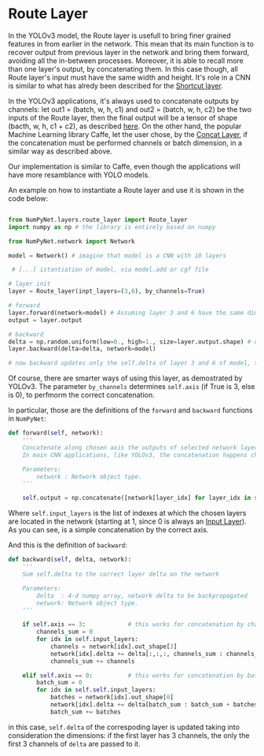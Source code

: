 # Route Layer

In the YOLOv3 model, the Route layer is usefull to bring finer grained features in from earlier in the network.
This mean that its main function is to recover output from previous layer in the network and bring them forward, avoiding all the in-between processes.
Moreover, it is able to recall more than one layer's output, by concatenating them. In this case though, all Route layer's input must have the same width and height.
It's role in a CNN is similar to what has alredy been described for the [Shortcut layer](./shortcut_layer.md).

In the YOLOv3 applications, it's always used to concatenate outputs by channels: let out1 = (batch, w, h, c1) and out2 = (batch, w, h, c2) be the two inputs of the Route layer, then the final output will be a tensor of shape (bacth, w, h, c1 + c2), as described [here](https://github.com/AlexeyAB/darknet/issues/487).
On the other hand, the popular Machine Learning library Caffe, let the user chose, by the [Concat Layer](https://caffe.berkeleyvision.org/tutorial/layers/concat.html), if the concatenation must be performed channels or batch dimension, in a similar way as described above.

Our implementation is similar to Caffe, even though the applications will have more resamblance with YOLO models.

An example on how to instantiate a Route layer and use it is shown in the code below:

```python

from NumPyNet.layers.route_layer import Route_layer
import numpy as np # the library is entirely based on numpy

from NumPyNet.network import Network

model = Network() # imagine that model is a CNN with 10 layers

 # [...] istantiation of model, via model.add or cgf file

# layer init
layer = Route_layer(inpt_layers=(3,6), by_channels=True)

# forward
layer.forward(network=model) # Assuming layer 3 and 6 have the same dimensios batch, width and height, the output will be (batch, w, h, c1 + c2)
output = layer.output

# backward
delta = np.random.uniform(low=0., high=1., size=layer.output.shape) # delta coming from next layers, ideally
layer.backward(delta=delta, network=model)

# now backward updates only the self.delta of layer 3 and 6 of model, there's no layer.delta, since is not needed
```
Of course, there are smarter ways of using this layer, as demostrated by YOLOv3.
The parameter `by_channels` determines `self.axis` (if True is 3, else is 0), to perfmorm the correct concatenation.

In particular, those are the definitions of the `forward` and `backward` functions in `NumPyNet`:

```python
def forward(self, network):
	'''
	Concatenate along chosen axis the outputs of selected network layers
	In main CNN applications, like YOLOv3, the concatenation happens channels wise

	Parameters:
		network : Network object type.
	'''

	self.output = np.concatenate([network[layer_idx] for layer_idx in self.input_layers], axis=self.axis)
```

Where `self.input_layers` is the list of indexes at which the chosen layers are located in the network (starting at 1, since 0 is always an [Input Layer](./input_layer.md)). As you can see, is a simple concatenation by the correct axis.

And this is the definition of `backward`:

```python
def backward(self, delta, network):
	'''
	Sum self.delta to the correct layer delta on the network

	Parameters:
		delta  : 4-d numpy array, network delta to be backpropagated
		network: Network object type.
	'''

	if self.axis == 3:            # this works for concatenation by channels axis
		channels_sum = 0
		for idx in self.input_layers:
			channels = network[idx].out_shape[3]
			network[idx].delta += delta[:,:,:, channels_sum : channels_sum + channels]
			channels_sum += channels

	elif self.axis == 0:          # this works for concatenation by batch axis
		batch_sum = 0
		for idx in self.self.input_layers:
			batches = network[idx].out_shape[0]
			network[idx].delta += delta[batch_sum : batch_sum + batches,:,:,:]
			batch_sum += batches
```

in this case, `self.delta` of the correspoding layer is updated taking into consideration the dimensions: if the first layer has 3 channels, the only the first 3 channels of `delta` are passed to it.

